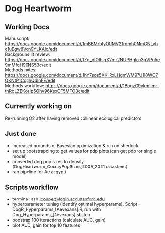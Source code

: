 # Dog Heartworm

## Working Docs ##

Manuscript: https://docs.google.com/document/d/1mBBMrbIyOUMV21rdmh0MmGNLvhc1uEgw8Von9YLKAlc/edit     
Background lit review: https://docs.google.com/document/d/1Zg_nIOlhlgXVmr2NUPHglen3gVPq5e9mMfqH90NS53c/edit   
Methods notes: https://docs.google.com/document/d/1hY7sos5XK_RxLHgmWM97U1i8WC7OKNtP1CoghQdlnFE/edit   
Methods workflow: https://docs.google.com/document/d/1BogzO9ykmIimr-thRqLZEKozIp5Ohv96KspCF5MFO3c/edit    

## Currently working on ##

Re-running Q2 after having removed collinear ecological predictors


## Just done ##

- Increased nrounds of Bayesian optimization & run on sherlock
- set up bootstrapoing to get values for pdp plots (can get pdp for single model)
- converted dog pop sizes to density (DogHeartworm_CountyPopSizes_2009_2021 datasheet)
- ran pipeline for Ae aegypti

## Scripts workflow ##

- terminal: ssh lcouper@login.scg.stanford.edu 
- hyperparameter tuning (identify optimal hyperparams). Script = DogR_Hyperparams_[Aevexans].R, run with Dog_Hyperparams_[Aevexans].sbatch
- boostrap 100 iteractions (calculate AUC, gain)
- plot AUC, gain for top 10 features







